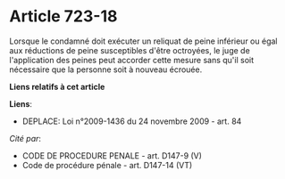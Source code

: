 # Article 723-18

Lorsque le condamné doit exécuter un reliquat de peine inférieur ou égal aux réductions de peine susceptibles d'être
octroyées, le juge de l'application des peines peut accorder cette mesure sans qu'il soit nécessaire que la personne soit à
nouveau écrouée.

**Liens relatifs à cet article**

**Liens**:

  - DEPLACE: Loi n°2009-1436 du 24 novembre 2009 - art. 84

_Cité par_:

  - CODE DE PROCEDURE PENALE - art. D147-9 (V)
  - Code de procédure pénale - art. D147-14 (VT)
